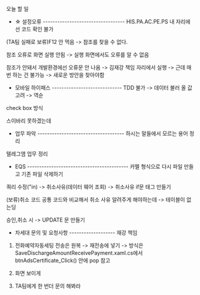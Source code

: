 오늘 할 일
- ☆ 설정오류 ----------------------------------
HIS.PA.AC.PE.PS
내 자리에선 코드 확인 불가

(TA팀 실패로 보류)F12 안 먹음 -> 참조를 찾을 수 없다.

참조 오류로 화면 실행 안됨 -> 실행 화면에서도 오류를 알 수 없음

참조가 안돼서 개발환경에선 오류문 안 나옴 -> 김재강 책임 자리에서 실행 -> 근데 매번 하는 건 불가능 -> 새로운 방안을 찾아야함


- 모바일 하이패스 -----------------------------
TDD 불가 -> 데이터 불러 올 값 고려 -> 역순

check box 방식

스이바리 못하겠는데


- 업무 파악 ------------------------------------
하시는 말들에서 모르는 용어 정리

텔레그앰 업무 정리


- EQS ------------------------------------------
카멜 형식으로 다시 파일 만들고 기존 파일 삭제하기

쿼리 수정("in) -> 취소사유(데이터 웨어 조회) ->  취소사유 if문 태그 만들기

(보류)취소 코드 공통 코드와 비교해서 취소 사유 알려주게 해야하는데 -> 테이블이 없는딩

승인,취소 시 -> UPDATE 문 만들기




- 차세대 문의 및 요청사항 -------------------
재강 책임

1. 전화예약자동세팅 
전송은 원복 -> 재전송에 넣기 -> 방식은
SaveDischargeAmountReceivePayment.xaml.cs에서 btnAdsCertificate_Click() 안에 pop 참고

2. 화면 보이게

3. TA팀에게 한 번더 문의 해봐라